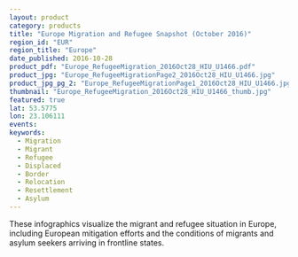 ```yaml
---
layout: product
category: products
title: "Europe Migration and Refugee Snapshot (October 2016)"
region_id: "EUR"
region_title: "Europe"
date_published: 2016-10-28
product_pdf: "Europe_RefugeeMigration_2016Oct28_HIU_U1466.pdf"
product_jpg: "Europe_RefugeeMigrationPage2_2016Oct28_HIU_U1466.jpg"
product_jpg_pg_2: "Europe_RefugeeMigrationPage1_2016Oct28_HIU_U1466.jpg"
thumbnail: "Europe_RefugeeMigration_2016Oct28_HIU_U1466_thumb.jpg"
featured: true
lat: 53.5775 
lon: 23.106111
events:
keywords:
  - Migration
  - Migrant
  - Refugee
  - Displaced
  - Border
  - Relocation
  - Resettlement
  - Asylum
---
```

These infographics visualize the migrant and refugee situation in Europe, including European mitigation efforts and the conditions of migrants and asylum seekers arriving in frontline states. 
